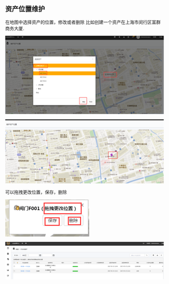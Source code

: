 ## 资产位置维护
在地图中选择资产的位置，修改或者删除
比如创建一个资产在上海市闵行区富群商务大厦.

![](./images/资产位置维护1.png)

![](./images/资产位置维护2.png)

可以拖拽更改位置，保存，删除

![](./images/资产位置维护3.png)

![](./images/资产位置维护4.png)